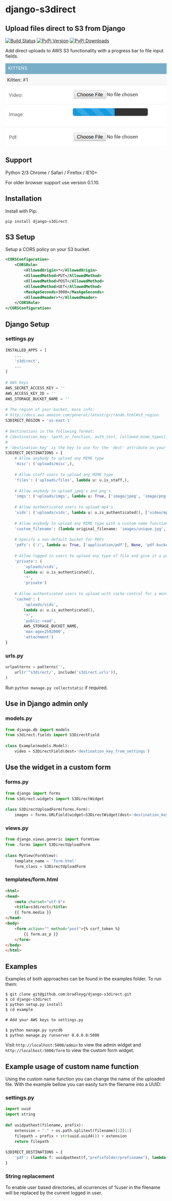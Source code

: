 django-s3direct
===============

Upload files direct to S3 from Django
-------------------------------------

[![Build Status](https://travis-ci.org/bradleyg/django-s3direct.svg?branch=master)](https://travis-ci.org/bradleyg/django-s3direct)
[![PyPi Version](https://pypip.in/v/django-s3direct/badge.png)](https://crate.io/packages/django-s3direct)
[![PyPi Downloads](https://pypip.in/d/django-s3direct/badge.png)](https://crate.io/packages/django-s3direct)

Add direct uploads to AWS S3 functionality with a progress bar to file input fields.

![screenshot](https://raw.githubusercontent.com/bradleyg/django-s3direct/master/screenshot.png)

## Support
Python 2/3
Chrome / Safari / Firefox / IE10+

For older browser support use version 0.1.10.

## Installation

Install with Pip:

```pip install django-s3direct```

## S3 Setup

Setup a CORS policy on your S3 bucket.

```xml
<CORSConfiguration>
    <CORSRule>
        <AllowedOrigin>*</AllowedOrigin>
        <AllowedMethod>PUT</AllowedMethod>
        <AllowedMethod>POST</AllowedMethod>
        <AllowedMethod>GET</AllowedMethod>
        <MaxAgeSeconds>3000</MaxAgeSeconds>
        <AllowedHeader>*</AllowedHeader>
    </CORSRule>
</CORSConfiguration>
```

## Django Setup

### settings.py

```python
INSTALLED_APPS = [
    ...
    's3direct',
    ...
]

# AWS keys
AWS_SECRET_ACCESS_KEY = ''
AWS_ACCESS_KEY_ID = ''
AWS_STORAGE_BUCKET_NAME = ''

# The region of your bucket, more info:
# http://docs.aws.amazon.com/general/latest/gr/rande.html#s3_region
S3DIRECT_REGION = 'us-east-1'

# Destinations in the following format:
# {destination_key: (path_or_function, auth_test, [allowed_mime_types], permissions, custom_bucket)}
#
# 'destination_key' is the key to use for the 'dest' attribute on your widget or model field
S3DIRECT_DESTINATIONS = {
    # Allow anybody to upload any MIME type
    'misc': ('uploads/misc',),

    # Allow staff users to upload any MIME type
    'files': ('uploads/files', lambda u: u.is_staff,),

    # Allow anybody to upload jpeg's and png's.
    'imgs': ('uploads/imgs', lambda u: True, ['image/jpeg', 'image/png'],),

    # Allow authenticated users to upload mp4's
    'vids': ('uploads/vids', lambda u: u.is_authenticated(), ['video/mp4'],),

    # Allow anybody to upload any MIME type with a custom name function, eg:
    'custom_filename': (lambda original_filename: 'images/unique.jpg',),

    # Specify a non-default bucket for PDFs
    'pdfs': ('/', lambda u: True, ['application/pdf'], None, 'pdf-bucket',),

    # Allow logged in users to upload any type of file and give it a private acl:
    'private': (
        'uploads/vids',
        lambda u: u.is_authenticated(),
        '*',
        'private')

    # Allow authenticated users to upload with cache-control for a month and content-disposition set to attachment
    'cached': (
        'uploads/vids', 
        lambda u: u.is_authenticated(), 
        '*', 
        'public-read', 
        AWS_STORAGE_BUCKET_NAME, 
        'max-age=2592000', 
        'attachment')
}
```

### urls.py

```python
urlpatterns = patterns('',
    url(r'^s3direct/', include('s3direct.urls')),
)
```

Run ```python manage.py collectstatic``` if required.

## Use in Django admin only

### models.py

```python
from django.db import models
from s3direct.fields import S3DirectField

class Example(models.Model):
    video = S3DirectField(dest='destination_key_from_settings')
```

## Use the widget in a custom form

### forms.py

```python
from django import forms
from s3direct.widgets import S3DirectWidget

class S3DirectUploadForm(forms.Form):
    images = forms.URLField(widget=S3DirectWidget(dest='destination_key_from_settings'))
```

### views.py

```python
from django.views.generic import FormView
from .forms import S3DirectUploadForm

class MyView(FormView):
    template_name = 'form.html'
    form_class = S3DirectUploadForm
```

### templates/form.html

```html
<html>
<head>
    <meta charset="utf-8">
    <title>s3direct</title>
    {{ form.media }}
</head>
<body>
    <form action="" method="post">{% csrf_token %}
        {{ form.as_p }}
    </form>
</body>
</html>
```

## Examples
Examples of both approaches can be found in the examples folder. To run them:
```shell
$ git clone git@github.com:bradleyg/django-s3direct.git
$ cd django-s3direct
$ python setup.py install
$ cd example

# Add your AWS keys to settings.py

$ python manage.py syncdb
$ python manage.py runserver 0.0.0.0:5000
```

Visit ```http://localhost:5000/admin``` to view the admin widget and ```http://localhost:5000/form``` to view the custom form widget.

## Example usage of custom name function
Using the custom name function you can change the name of the uploaded file. With the example bellow you can easily turn the filename into a UUID:

### settings.py
```python
import uuid
import string

def uuidpathext(filename, prefix):
    extension = "." + os.path.splitext(filename)[1][1:]
    filepath = prefix + str(uuid.uuid4()) + extension
    return filepath
    
S3DIRECT_DESTINATIONS = {
    'pdf': (lambda f: uuidpathext(f,"prefixfolder/prefixname"), lambda u: u.is_authenticated(), ['application/pdf'], None, None),
}

```

### String replacement
To enable user based directories, all ocurrences of %user in the filename will be replaced by the current logged in user.
